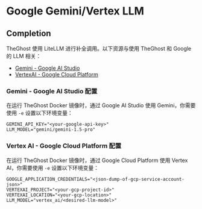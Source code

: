# Google Gemini/Vertex LLM

## Completion

TheGhost 使用 LiteLLM 进行补全调用。以下资源与使用 TheGhost 和 Google 的 LLM 相关：

- [Gemini - Google AI Studio](https://docs.litellm.ai/docs/providers/gemini)
- [VertexAI - Google Cloud Platform](https://docs.litellm.ai/docs/providers/vertex)

### Gemini - Google AI Studio 配置

在运行 TheGhost Docker 镜像时，通过 Google AI Studio 使用 Gemini，你需要使用 `-e` 设置以下环境变量：

```
GEMINI_API_KEY="<your-google-api-key>"
LLM_MODEL="gemini/gemini-1.5-pro"
```

### Vertex AI - Google Cloud Platform 配置

在运行 TheGhost Docker 镜像时，通过 Google Cloud Platform 使用 Vertex AI，你需要使用 `-e` 设置以下环境变量：

```
GOOGLE_APPLICATION_CREDENTIALS="<json-dump-of-gcp-service-account-json>"
VERTEXAI_PROJECT="<your-gcp-project-id>"
VERTEXAI_LOCATION="<your-gcp-location>"
LLM_MODEL="vertex_ai/<desired-llm-model>"
```
